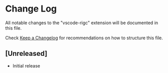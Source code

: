 # Change Log

All notable changes to the "vscode-rigc" extension will be documented in this file.

Check [Keep a Changelog](http://keepachangelog.com/) for recommendations on how to structure this file.

## [Unreleased]

- Initial release